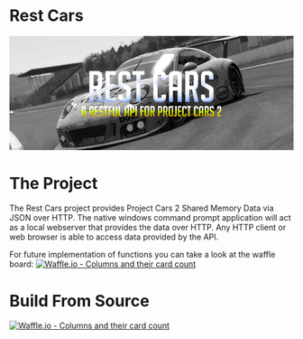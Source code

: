 
# Rest Cars

![RestCars Logo](/images/header.png)
 
# The Project
The Rest Cars project provides Project Cars 2 Shared Memory Data via JSON over HTTP. The native windows command prompt application will act as a local webserver that provides the data over HTTP. Any HTTP client or web browser is able to access data provided by the API.

For future implementation of functions you can take a look at the waffle board:
[![Waffle.io - Columns and their card count](https://badge.waffle.io/i12bokay/rest-cars.svg?columns=all)](https://waffle.io/i12bokay/rest-cars)
# Build From Source

[![Waffle.io - Columns and their card count](https://badge.waffle.io/i12bokay/rest-cars.svg?columns=all)](https://waffle.io/i12bokay/rest-cars)
